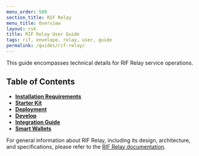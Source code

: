 ```yaml
---
menu_order: 500
section_title: RIF Relay
menu_title: Overview
layout: rsk
title: RIF Relay User Guide
tags: rif, envelope, relay, user, guide
permalink: /guides/rif-relay/
---
```


This guide encompasses technical details for RIF Relay service operations.

## Table of Contents
- [**Installation Requirements**](/guides/rif-relay/installation-requirements/)
- [**Starter Kit**](/guides/rif-relay/starter-kit/)
- [**Deployment**](/guides/rif-relay/deployment/)
- [**Develop**](/guides/rif-relay/develop/)
- [**Integration Guide**](/guides/rif-relay/integrate/)
- [**Smart Wallets**](/guides/rif-relay/smart-wallets/)

For general information about RIF Relay, including its design, architecture, and specifications, please refer to the [RIF Relay documentation](/rif/relay/).
